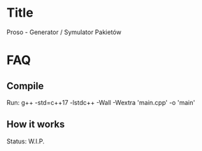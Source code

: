 # Title
Proso - Generator / Symulator Pakietów

# FAQ
## Compile
Run: g++ -std=c++17 -lstdc++ -Wall -Wextra 'main.cpp' -o 'main'

## How it works
Status: W.I.P.